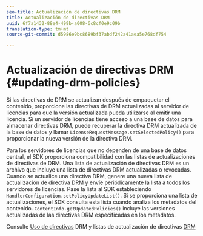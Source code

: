 ```yaml
---
seo-title: Actualización de directivas DRM
title: Actualización de directivas DRM
uuid: 6f7a1432-88e4-499b-a008-6c8cf0e9c09b
translation-type: tm+mt
source-git-commit: d5986e9bc8689bf37abdf242a41aea5e768df754

---
```



# Actualización de directivas DRM {#updating-drm-policies}

Si las directivas de DRM se actualizan después de empaquetar el contenido, proporcione las directivas de DRM actualizadas al servidor de licencias para que la versión actualizada pueda utilizarse al emitir una licencia. Si un servidor de licencias tiene acceso a una base de datos para almacenar directivas DRM, puede recuperar la directiva DRM actualizada de la base de datos y llamar `LicenseRequestMessage.setSelectedPolicy()` para proporcionar la nueva versión de la directiva DRM.

Para los servidores de licencias que no dependen de una base de datos central, el SDK proporciona compatibilidad con las listas de actualizaciones de directivas de DRM. Una lista de actualización de directivas DRM es un archivo que incluye una lista de directivas DRM actualizadas o revocadas. Cuando se actualice una directiva DRM, genere una nueva lista de actualización de directiva DRM y envíe periódicamente la lista a todos los servidores de licencias. Pase la lista al SDK estableciendo `HandlerConfiguration.setPolicyUpdateList()`. Si se proporciona una lista de actualizaciones, el SDK consulta esta lista cuando analiza los metadatos del contenido. `ContentInfo.getUpdatedPolicies()` incluye las versiones actualizadas de las directivas DRM especificadas en los metadatos.

Consulte [Uso de directivas](../../../protecting-content/working-policies-overview/working-with-policies.md) DRM y listas de actualización de directivas [DRM](../../../protecting-content/working-policies-overview/policy-update-lists/working-with-policy-update-lists.md)